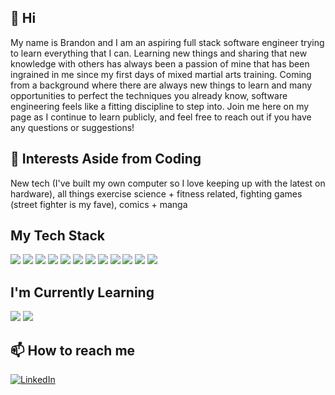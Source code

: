 ## 👋 Hi 
My name is Brandon and I am an aspiring full stack software engineer trying to learn everything that I can. Learning new things and sharing that new knowledge with others has always been a passion of mine that has been ingrained in me since my first days of mixed martial arts training. Coming from a background where there are always new things to learn and many opportunities to perfect the techniques you already know, software engineering feels like a fitting discipline to step into. Join me here on my page as I continue to learn publicly, and feel free to reach out if you have any questions or suggestions!
## 👀 Interests Aside from Coding
New tech (I've built my own computer so I love keeping up with the latest on hardware), all things exercise science + fitness related, fighting games (street fighter is my fave), comics + manga

## My Tech Stack
![](https://img.shields.io/badge/Python-FFD43B?style=for-the-badge&logo=python&logoColor=blue)
![](https://img.shields.io/badge/JavaScript-323330?style=for-the-badge&logo=javascript&logoColor=F7DF1E)
![](https://img.shields.io/badge/HTML5-E34F26?style=for-the-badge&logo=html5&logoColor=white)
![](https://img.shields.io/badge/CSS3-1572B6?style=for-the-badge&logo=css3&logoColor=white)
![](https://img.shields.io/badge/Express.js-000000?style=for-the-badge&logo=express&logoColor=white)
![](https://img.shields.io/badge/Django-092E20?style=for-the-badge&logo=django&logoColor=green)
![](https://img.shields.io/badge/Node.js-339933?style=for-the-badge&logo=nodedotjs&logoColor=white)
![](https://img.shields.io/badge/React-20232A?style=for-the-badge&logo=react&logoColor=61DAFB)
![](https://img.shields.io/badge/MongoDB-4EA94B?style=for-the-badge&logo=mongodb&logoColor=white)
![](https://img.shields.io/badge/Heroku-430098?style=for-the-badge&logo=heroku&logoColor=white)
![](https://img.shields.io/badge/Netlify-00C7B7?style=for-the-badge&logo=netlify&logoColor=white)
![](https://img.shields.io/badge/PostgreSQL-316192?style=for-the-badge&logo=postgresql&logoColor=white)

## I'm Currently Learning
![](https://img.shields.io/badge/Mocha-8D6748?style=for-the-badge&logo=Mocha&logoColor=white)
![](https://img.shields.io/badge/chai-A30701?style=for-the-badge&logo=chai&logoColor=white)



## 📫 How to reach me 
[![LinkedIn](https://img.shields.io/badge/LinkedIn-0077B5?style=for-the-badge&logo=linkedin&logoColor=white)](https://www.linkedin.com/in/brandon-hernandez-865291222/)

<!---
brandonhernandez304/brandonhernandez304 is a ✨ special ✨ repository because its `README.md` (this file) appears on your GitHub profile.
You can click the Preview link to take a look at your changes.
--->
